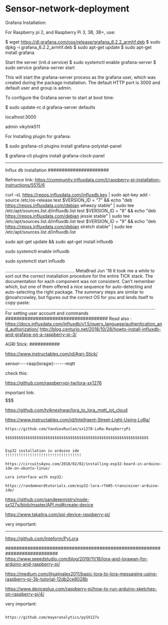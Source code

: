 # Sensor-network-deployment

Grafana Installation:

For Raspberry pi 2, and Raspberry Pi 3, 3B, 3B+, use:

  $ wget https://dl.grafana.com/oss/release/grafana_6.2.2_armhf.deb
  $ sudo dpkg -i grafana_6.2.2_armhf.deb
  $ sudo apt-get update
  $ sudo apt-get install grafana
  
   Start the server (init.d service)
    $ sudo systemctl enable grafana-server 
   $ sudo service grafana-server start
  
 

   
   
   This will start the grafana-server process as the grafana user, which was created during the package installation. The default HTTP port is 3000 and default user and group is admin.

To configure the Grafana server to start at boot time:

$ sudo update-rc.d grafana-server defaults


localhost:3000

admin
vikytnk511

For Installing plugin for grafana:

$ sudo grafana-cli plugins install grafana-polystat-panel


$ grafana-cli plugins install grafana-clock-panel

************************************************************************************************************************************

Influx db installation
######################


Refrence link: https://community.influxdata.com/t/raspberry-pi-installation-instructions/5515/6



curl -sL https://repos.influxdata.com/influxdb.key | sudo apt-key add - 
source /etc/os-release
test $VERSION_ID = "7" && echo "deb https://repos.influxdata.com/debian wheezy stable" | sudo tee /etc/apt/sources.list.d/influxdb.list
test $VERSION_ID = "8" && echo "deb https://repos.influxdata.com/debian jessie stable" | sudo tee /etc/apt/sources.list.d/influxdb.list
test $VERSION_ID = "9" && echo "deb https://repos.influxdata.com/debian stretch stable" | sudo tee /etc/apt/sources.list.d/influxdb.list

sudo apt-get update && sudo apt-get install influxdb

sudo systemctl enable influxdb
 
sudo systemctl start influxdb

.......................................................
MetaBrad
Jun '18
It took me a while to sort out the correct installation procedure for the entire TICK stack. The documentation for each component was not consistent. Can’t remember which, but one of them offered a nice sequence for auto-detecting and auto-selecting the right package. The summary steps are similar to @noahcrowley, but figures out the correct OS for you and lends itself to copy-paste:
.......................................................................................................................
 For setting user account and commands
 #####################################
Read also : https://docs.influxdata.com/influxdb/v1.5/query_language/authentication_and_authorization/
            http://blog.centurio.net/2018/10/28/howto-install-influxdb-and-grafana-on-a-raspberry-pi-3/
            


AGRI Stick:
###########

https://www.instructables.com/id/Agri-Stick/

sensor----rasp(loragw)------mqtt


check this:

https://github.com/raspberrypi-tw/lora-sx1276


important link: $$$$$$$$$$$$$$$$$$$$$$$$$$$$$$$$$$$$$$$$$$$

https://github.com/tvikneshwar/lora_to_lora_mqtt_iot_cloud


$$$$$$$$$$$$$$$$$$$$$$$$$$$$$$$$$$$$$$$$$$$$$$$$$$$$$$$$$$$$$$$$$$$$$$$$

https://www.instructables.com/id/Intelligent-Street-Light-Using-LoRa/


~~~~~~~~~~~~~~~~~~~~~~~~~~~~~~~~~~~~~~~~~~~~~~~~~~~~~~~~~~~~~~~~~~~~~~~~~~~~~~~~~~
https://github.com/YandievRuslan/sx1278-LoRa-RaspberryPi

$$$$$$$$$$$$$$$$$$$$$$$$$$$$$$$$$$$$$$$$$$$$$$$$$$$$$$$$$$$$$$$$


Esp32 installation in arduino ide
!!!!!!!!!!!!!!!!!!!!!!!!!!!!!!!!!!

https://circuits4you.com/2018/02/02/installing-esp32-board-in-arduino-ide-on-ubuntu-linux/

Lora interface with esp32:

https://randomnerdtutorials.com/esp32-lora-rfm95-transceiver-arduino-ide/

~~~~~~~~~~~~~~~~~~~~~~~~~~~~~~~~~~~~~~~~~~~~~~~~~~~~~~~~~~~~~~~~~~~~~~~~~~~~~~~~~~~~~~~~~~~~~~~~~

https://github.com/sandeepmistry/node-sx127x/blob/master/API.md#create-device

https://www.takaitra.com/spi-device-raspberry-pi/


very  important:
****************

https://github.com/Inteform/PyLora


###########################################################################
https://www.seeedstudio.com/blog/2019/11/18/lora-and-lorawan-for-arduino-and-raspberry-pi/

https://medium.com/@sajinalex2011/basic-lora-to-lora-messaging-using-raspberry-pi-3b-tutorial-12db2ce8028b

https://www.deviceplus.com/raspberry-pi/how-to-run-arduino-sketches-on-raspberry-pi/4/



very important:
~~~~~~~~~~~~~~~

https://github.com/mayeranalytics/pySX127x


